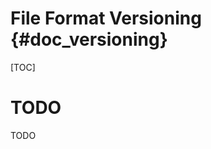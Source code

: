 File Format Versioning {#doc_versioning}
========================================

[TOC]

# TODO

TODO
























